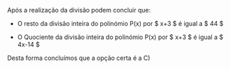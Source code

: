 Após a realização da divisão podem concluir que: 

- O resto da divisão inteira do polinómio P(x) por $ x+3 $ é igual a $ 44 $

- O Quociente da divisão inteira do polinómio P(x) por $ x+3 $ é igual a $ 4x-14 $

Desta forma concluímos que a opção certa é a C)

